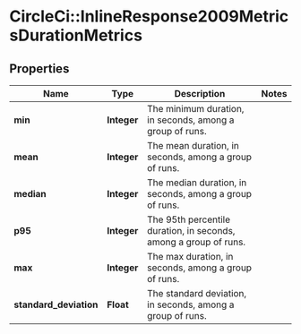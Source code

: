 # CircleCi::InlineResponse2009MetricsDurationMetrics

## Properties
Name | Type | Description | Notes
------------ | ------------- | ------------- | -------------
**min** | **Integer** | The minimum duration, in seconds, among a group of runs. | 
**mean** | **Integer** | The mean duration, in seconds, among a group of runs. | 
**median** | **Integer** | The median duration, in seconds, among a group of runs. | 
**p95** | **Integer** | The 95th percentile duration, in seconds, among a group of runs. | 
**max** | **Integer** | The max duration, in seconds, among a group of runs. | 
**standard_deviation** | **Float** | The standard deviation, in seconds, among a group of runs. | 

